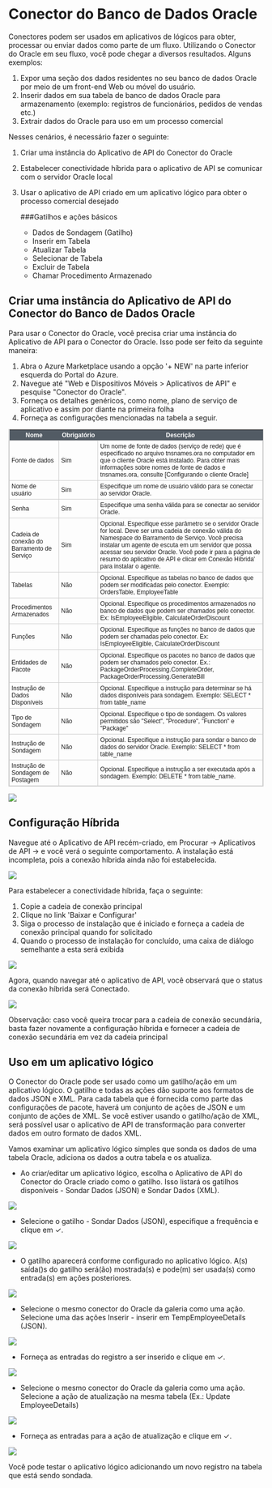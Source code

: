<properties 
   pageTitle="Conector do Oracle" 
   description="Como usar o conector do Oracle" 
   services="app-service\logic" 
   documentationCenter=".net,nodejs,java" 
   authors="anuragdalmia" 
   manager="dwrede" 
   editor=""/>

<tags
   ms.service="app-service-logic"
   ms.devlang="multiple"
   ms.topic="article"
   ms.tgt_pltfrm="na"
   ms.workload="integration" 
   ms.date="03/20/2015"
   ms.author="sutalasi"/>


# Conector do Banco de Dados Oracle #

Conectores podem ser usados em aplicativos de lógicos para obter, processar ou enviar dados como parte de um fluxo. Utilizando o Conector do Oracle em seu fluxo, você pode chegar a diversos resultados. Alguns exemplos:  

1.	Expor uma seção dos dados residentes no seu banco de dados Oracle por meio de um front-end Web ou móvel do usuário.
2.	Inserir dados em sua tabela de banco de dados Oracle para armazenamento (exemplo: registros de funcionários, pedidos de vendas etc.)
3.	Extrair dados do Oracle para uso em um processo comercial

Nesses cenários, é necessário fazer o seguinte: 

1. Criar uma instância do Aplicativo de API do Conector do Oracle
2. Estabelecer conectividade híbrida para o aplicativo de API se comunicar com o servidor Oracle local
3. Usar o aplicativo de API criado em um aplicativo lógico para obter o processo comercial desejado

	###Gatilhos e ações básicos
		
    - Dados de Sondagem (Gatilho) 
    - Inserir em Tabela
    - Atualizar Tabela
    - Selecionar de Tabela
    - Excluir de Tabela
    - Chamar Procedimento Armazenado

## Criar uma instância do Aplicativo de API do Conector do Banco de Dados Oracle ##

Para usar o Conector do Oracle, você precisa criar uma instância do Aplicativo de API para o Conector do Oracle. Isso pode ser feito da seguinte maneira:

1. Abra o Azure Marketplace usando a opção '+ NEW' na parte inferior esquerda do Portal do Azure.
2. Navegue até "Web e Dispositivos Móveis > Aplicativos de API" e pesquise "Conector do Oracle".
3. Forneça os detalhes genéricos, como nome, plano de serviço de aplicativo e assim por diante na primeira folha
4. Forneça as configurações mencionadas na tabela a seguir.

<style type="text/css">
	table.tableizer-table {
	border: 1px solid #CCC; font-family: Arial, Helvetica, sans-serif;
	font-size: 12px;
} 
.tableizer-table td {
	padding: 4px;
	margin: 3px;
	border: 1px solid #ccc;
}
.tableizer-table th {
	background-color: #525B64; 
	color: #FFF;
	font-weight: bold;
}
</style><table class="tableizer-table">
<tr class="tableizer-firstrow"><th>Nome</th><th>Obrigatório</th><th>Descrição</th></tr>
 <tr><td>Fonte de dados</td><td>Sim</td><td>Um nome de fonte de dados (serviço de rede) que é especificado no arquivo tnsnames.ora no computador em que o cliente Oracle está instalado. Para obter mais informações sobre nomes de fonte de dados e tnsnames.ora, consulte [Configurando o cliente Oracle]</td></tr>
 <tr><td>Nome de usuário</td><td>Sim</td><td>Especifique um nome de usuário válido para se conectar ao servidor Oracle.</td></tr>
 <tr><td>Senha</td><td>Sim</td><td>Especifique uma senha válida para se conectar ao servidor Oracle.</td></tr>
 <tr><td>Cadeia de conexão do Barramento de Serviço</td><td>Sim</td><td>Opcional. Especifique esse parâmetro se o servidor Oracle for local. Deve ser uma cadeia de conexão válida do Namespace do Barramento de Serviço. Você precisa instalar um agente de escuta em um servidor que possa acessar seu servidor Oracle. Você pode ir para a página de resumo do aplicativo de API e clicar em Conexão Híbrida' para instalar o agente.</td></tr>
 <tr><td>Tabelas</td><td>Não</td><td>Opcional. Especifique as tabelas no banco de dados que podem ser modificadas pelo conector. Exemplo: OrdersTable, EmployeeTable</td></tr>
 <tr><td>Procedimentos Armazenados</td><td>Não</td><td>Opcional. Especifique os procedimentos armazenados no banco de dados que podem ser chamados pelo conector. Ex: IsEmployeeEligible, CalculateOrderDiscount</td></tr>
 <tr><td>Funções</td><td>Não</td><td>Opcional. Especifique as funções no banco de dados que podem ser chamadas pelo conector. Ex: IsEmployeeEligible, CalculateOrderDiscount</td></tr>
 <tr><td>Entidades de Pacote</td><td>Não</td><td>Opcional. Especifique os pacotes no banco de dados que podem ser chamados pelo conector. Ex.: PackageOrderProcessing.CompleteOrder, PackageOrderProcessing.GenerateBill</td></tr>
 <tr><td>Instrução de Dados Disponíveis</td><td>Não</td><td>Opcional. Especifique a instrução para determinar se há dados disponíveis para sondagem. Exemplo: SELECT * from table_name</td></tr>
 <tr><td>Tipo de Sondagem</td><td>Não</td><td>Opcional. Especifique o tipo de sondagem. Os valores permitidos são "Select", "Procedure", "Function" e "Package"</td></tr>
 <tr><td>Instrução de Sondagem</td><td>Não</td><td>Opcional. Especifique a instrução para sondar o banco de dados do servidor Oracle. Exemplo: SELECT * from table_name</td></tr>
 <tr><td>Instrução de Sondagem de Postagem</td><td>Não</td><td>Opcional. Especifique a instrução a ser executada após a sondagem. Exemplo: DELETE * from table_name.</td></tr>
</table>



 ![][1]  

## Configuração Híbrida ##

Navegue até o Aplicativo de API recém-criado, em Procurar -> Aplicativos de API -> <nome do aplicativo de API> e você verá o seguinte comportamento. A instalação está incompleta, pois a conexão híbrida ainda não foi estabelecida.

![][2] 

Para estabelecer a conectividade híbrida, faça o seguinte:

1. Copie a cadeia de conexão principal
2. Clique no link 'Baixar e Configurar'
3. Siga o processo de instalação que é iniciado e forneça a cadeia de conexão principal quando for solicitado
4. Quando o processo de instalação for concluído, uma caixa de diálogo semelhante a esta será exibida

![][3] 

Agora, quando navegar até o aplicativo de API, você observará que o status da conexão híbrida será Conectado. 

![][4] 

Observação: caso você queira trocar para a cadeia de conexão secundária, basta fazer novamente a configuração híbrida e fornecer a cadeia de conexão secundária em vez da cadeia principal  

## Uso em um aplicativo lógico ##

O Conector do Oracle pode ser usado como um gatilho/ação em um aplicativo lógico. O gatilho e todas as ações dão suporte aos formatos de dados JSON e XML. Para cada tabela que é fornecida como parte das configurações de pacote, haverá um conjunto de ações de JSON e um conjunto de ações de XML. Se você estiver usando o gatilho/ação de XML, será possível usar o aplicativo de API de transformação para converter dados em outro formato de dados XML. 

Vamos examinar um aplicativo lógico simples que sonda os dados de uma tabela Oracle, adiciona os dados a outra tabela e os atualiza.



-  Ao criar/editar um aplicativo lógico, escolha o Aplicativo de API do Conector do Oracle criado como o gatilho. Isso listará os gatilhos disponíveis - Sondar Dados (JSON) e Sondar Dados (XML).

 ![][5] 


- Selecione o gatilho - Sondar Dados (JSON), especifique a frequência e clique em ✓.

![][6] 



- O gatilho aparecerá conforme configurado no aplicativo lógico. A(s) saída()s do gatilho será(ão) mostrada(s) e pode(m) ser usada(s) como entrada(s) em ações posteriores. 

![][7] 


- Selecione o mesmo conector do Oracle da galeria como uma ação. Selecione uma das ações Inserir - inserir em TempEmployeeDetails (JSON).

![][8] 



- Forneça as entradas do registro a ser inserido e clique em ✓. 

![][9] 



- Selecione o mesmo conector do Oracle da galeria como uma ação. Selecione a ação de atualização na mesma tabela (Ex.: Update EmployeeDetails)

![][11] 



- Forneça as entradas para a ação de atualização e clique em ✓. 

![][12] 

Você pode testar o aplicativo lógico adicionando um novo registro na tabela que está sendo sondada.

<!--Image references-->
[1]: ./media/app-service-logic-connector-oracle/Create.jpg
[2]: ./media/app-service-logic-connector-oracle/BrowseSetupIncomplete.jpg
[3]: ./media/app-service-logic-connector-oracle/HybridSetup.jpg
[4]: ./media/app-service-logic-connector-oracle/BrowseSetupComplete.jpg
[5]: ./media/app-service-logic-connector-oracle/LogicApp1.jpg
[6]: ./media/app-service-logic-connector-oracle/LogicApp2.jpg
[7]: ./media/app-service-logic-connector-oracle/LogicApp3.jpg
[8]: ./media/app-service-logic-connector-oracle/LogicApp4.jpg
[9]: ./media/app-service-logic-connector-oracle/LogicApp5.jpg
[10]: ./media/app-service-logic-connector-oracle/LogicApp6.jpg
[11]: ./media/app-service-logic-connector-oracle/LogicApp7.jpg
[12]: ./media/app-service-logic-connector-oracle/LogicApp8.jpg

<!--Links-->
[Configurando o cliente Oracle]: https://msdn.microsoft.com/pt-br/library/dd787872.aspx


<!--HONumber=52-->